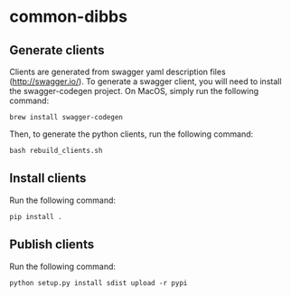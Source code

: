 # common-dibbs

## Generate clients

Clients are generated from swagger yaml description files (http://swagger.io/). To generate a swagger client, you will need to install the swagger-codegen project. On MacOS, simply run the following command:

```shell
brew install swagger-codegen
```

Then, to generate the python clients, run the following command:

```shell
bash rebuild_clients.sh
```


## Install clients

Run the following command:

```shell
pip install .
```

## Publish clients

Run the following command:

```shell
python setup.py install sdist upload -r pypi
```
